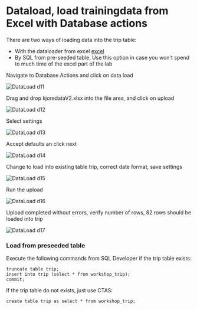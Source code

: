 # Dataload, load trainingdata from Excel with Database actions  

There are two ways of loading data into the trip table:  
- With the dataloader from excel [excel](../files/kjoredataV2.xlsx)
- By SQL from pre-seeded table. Use this option in case you won't spend to much time of the excel part of the lab


Navigate to Database Actions and click on data load

![DataLoad d11](../images/dl1.jpg)

Drag and drop kjoredataV2.xlsx into the file area, and click on upload

![DataLoad d12](../images/dl2.jpg)

Select settings

![DataLoad d13](../images/dl3.jpg)

Accept defaults an click next

![DataLoad d14](../images/dl4.jpg)

Change to load into existing table trip, correct date format, save settings

![DataLoad d15](../images/dl5.jpg)

Run the upload

![DataLoad d16](../images/dl6.jpg)

Upload completed without errors, verify number of rows, 82 rows should be loaded into trip

![DataLoad d17](../images/dl7.jpg)

### Load from preseeded table

Execute the following commands from SQL Developer if the trip table exists:   
```
truncate table trip;
insert into trip (select * from workshop_trip);
commit;
```
  
If the trip table do not exists, just use CTAS:  

```
create table trip as select * from workshop_trip;
```







